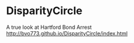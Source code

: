 # DisparityCircle
A true look at Hartford Bond Arrest
http://bvo773.github.io/DisparityCircle/index.html
